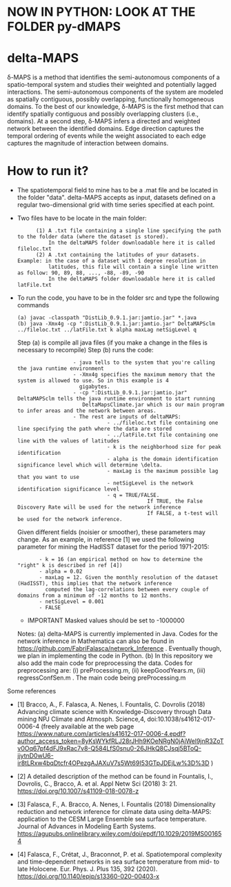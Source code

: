 # NOW IN PYTHON: LOOK AT THE FOLDER py-dMAPS

# delta-MAPS
δ-MAPS is a method that identifies the semi-autonomous components of a spatio-temporal system and studies their weighted and potentially lagged interactions. The semi-autonomous components of the system are modeled as spatially contiguous, possibly overlapping, functionally homogeneous domains. To the best of our knowledge, δ-MAPS is the first method that can identify spatially contiguous and possibly overlapping clusters (i.e., domains). At a second step, δ-MAPS infers a directed and weighted network between the identified domains. Edge direction captures the temporal ordering of events while the weight associated to each edge captures the magnitude of interaction between domains.

# How to run it?

- The spatiotemporal field to mine has to be a .mat file and be located in the folder "data". delta-MAPS accepts as input,   datasets defined on a regular two-dimensional grid with time series specified at each point. 

- Two files have to be locate in the main folder:

            (1) A .txt file containing a single line specifying the path to the folder data (where the dataset is stored).              
                In the deltaMAPS folder downloadable here it is called fileloc.txt              
            (2) A .txt containing the latitudes of your datasets. Example: in the case of a dataset with 1 degree resolution in
                latitudes, this file will contain a single line written as follow: 90, 89, 88, ..., -88, -89, -90
                In the deltaMAPS folder downloadable here it is called latFile.txt

- To run the code, you have to be in the folder src and type the following commands

      (a) javac -classpath "DistLib_0.9.1.jar:jamtio.jar" *.java
      (b) java -Xmx4g -cp ":DistLib_0.9.1.jar:jamtio.jar" DeltaMAPSclm ../fileloc.txt ../latFile.txt k alpha maxLag netSigLevel q 
  
  Step (a) is compile all java files (if you make a change in the files is necessary to recompile)
  Step (b) runs the code:
  
                        - java tells to the system that you're calling the java runtime environment
                        - -Xmx4g specifies the maximum memory that the system is allowed to use. So in this example is 4
                          gigabytes.
                        - -cp ":DistLib_0.9.1.jar:jamtio.jar" DeltaMAPSclm tells the java runtime environment to start running  
                           DeltaMapsClimate.jar which is our main program to infer areas and the network between areas. 
                        - The rest are inputs of deltaMAPS:
                                   - ../fileloc.txt file containing one line specifying the path where the data are stored
                                   - ../latFile.txt file containing one line with the values of latitudes
                                   - k is the neighborhood size for peak identification
                                   - alpha is the domain identification significance level which will determine \delta.                                     
                                   - maxLag is the maximum possible lag that you want to use 
                                   - netSigLevel is the network identification significance level 
                                   - q = TRUE/FALSE. 
                                                If TRUE, the False Discovery Rate will be used for the network inference
                                                If FALSE, a t-test will be used for the network inference.
                                 
                                   
                                   
  Given different fields (noisier or smoother), these parameters may change.
  As an example, in reference [1] we used the following parameter for mining the HadISST dataset for the period 1971-2015:
             
             - k = 16 (an empirical method on how to determine the "right" k is described in ref [4])
             - alpha = 0.02
             - maxLag = 12. Given the monthly resolution of the dataset (HadISST), this implies that the network inference 
               computed the lag-correlations between every couple of domains from a minimum of -12 months to 12 months.
             - netSigLevel = 0.001  
             - FALSE
  
  - IMPORTANT
  Masked values should be set to -1000000
  
  Notes:
  (a) delta-MAPS is currently implemented in Java. Codes for the network inference in Mathematica can also be found in https://github.com/FabriFalasca/network_Inference . Eventually though, we plan in implementing the code in Python. 
  (b) In this repository we also add the main code for preprocessing the data. Codes for preprocessing are: (i) preProcessing.m, (ii) keepGoodYears.m, (iii) regressConfSen.m . The main code being preProcessing.m
                                                                                                   
                 
Some references

- [1] Bracco, A., F. Falasca, A. Nenes, I. Fountalis, C. Dovrolis (2018)
Advancing climate science with Knowledge-Discovery through Data mining
NPJ Climate and Atmosph. Science,4, doi:10.1038/s41612-017-0006-4 (freely available at the web page https://www.nature.com/articles/s41612-017-0006-4.epdf?author_access_token=8yKsWYkfRLJ28rJHh9KOeNRgN0jAjWel9jnR3ZoTv0Oq67pf4dFJ9xRac7v8-Q584LfS0snu0-26JHkQ8CJsqj5BToQ-jjytnD0wU6-ir8tLRxw4bqDtcfr4OPezgAJAXuV7s5Wt69I53GTpJDEjLw%3D%3D )

- [2] A detailed description of the method can be found in Fountalis, I., Dovrolis, C., Bracco, A. et al. Appl Netw Sci (2018) 3: 21. https://doi.org/10.1007/s41109-018-0078-z

- [3] Falasca, F., A. Bracco, A. Nenes, I. Fountalis (2018)
Dimensionality reduction and network inference for climate data using delta-MAPS: application to the CESM Large Ensemble sea surface temperature. Journal of Advances in Modeling Earth Systems.
https://agupubs.onlinelibrary.wiley.com/doi/epdf/10.1029/2019MS001654

- [4] Falasca, F., Crétat, J., Braconnot, P. et al. Spatiotemporal complexity and time-dependent networks in sea surface temperature from mid- to late Holocene. Eur. Phys. J. Plus 135, 392 (2020). https://doi.org/10.1140/epjp/s13360-020-00403-x
